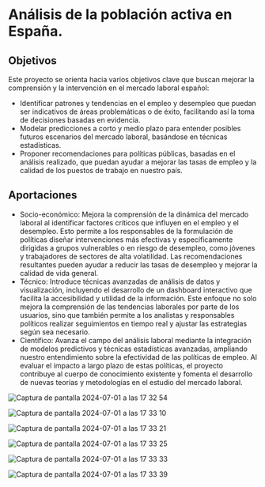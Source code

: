 # Análisis de la población activa en España.

## Objetivos

Este proyecto se orienta hacia varios objetivos clave que buscan mejorar la comprensión y la intervención en el mercado laboral español:

- Identificar patrones y tendencias en el empleo y desempleo que puedan ser indicativos de áreas problemáticas o de éxito, facilitando así la toma de decisiones basadas en evidencia.
- Modelar predicciones a corto y medio plazo para entender posibles futuros escenarios del mercado laboral, basándose en técnicas estadísticas.
- Proponer recomendaciones para políticas públicas, basadas en el análisis realizado, que puedan ayudar a mejorar las tasas de empleo y la calidad de los puestos de trabajo en nuestro país.

## Aportaciones
- Socio-económico: Mejora la comprensión de la dinámica del mercado laboral al identificar factores críticos que influyen en el empleo y el desempleo. Esto permite a los responsables de la formulación de políticas diseñar intervenciones más efectivas y específicamente dirigidas a grupos vulnerables o en riesgo de desempleo, como jóvenes y trabajadores de sectores de alta volatilidad. Las recomendaciones resultantes pueden ayudar a reducir las tasas de desempleo y mejorar la calidad de vida general. 
- Técnico: Introduce técnicas avanzadas de análisis de datos y visualización, incluyendo el desarrollo de un dashboard interactivo que facilita la accesibilidad y utilidad de la información. Este enfoque no solo mejora la comprensión de las tendencias laborales por parte de los usuarios, sino que también permite a los analistas y responsables políticos realizar seguimientos en tiempo real y ajustar las estrategias según sea necesario. 
- Científico: Avanza el campo del análisis laboral mediante la integración de modelos predictivos y técnicas estadísticas avanzadas, ampliando nuestro entendimiento sobre la efectividad de las políticas de empleo. Al evaluar el impacto a largo plazo de estas políticas, el proyecto contribuye al cuerpo de conocimiento existente y fomenta el desarrollo de nuevas teorías y metodologías en el estudio del mercado laboral.



![Captura de pantalla 2024-07-01 a las 17 32 54](https://github.com/alejandroalemanaleman/Analysis-of-the-active-population-in-Spain/assets/145342887/86ae45e6-cbc4-4b04-ad1d-61be24175ecf)

![Captura de pantalla 2024-07-01 a las 17 33 10](https://github.com/alejandroalemanaleman/Analysis-of-the-active-population-in-Spain/assets/145342887/83fda666-80bb-4512-8a3d-1eb880dd5830)

![Captura de pantalla 2024-07-01 a las 17 33 21](https://github.com/alejandroalemanaleman/Analysis-of-the-active-population-in-Spain/assets/145342887/55fb68fb-70bb-4e20-aa73-373fc476d995)

![Captura de pantalla 2024-07-01 a las 17 33 25](https://github.com/alejandroalemanaleman/Analysis-of-the-active-population-in-Spain/assets/145342887/5706eac6-b3d8-4075-b0d9-e3b98efc75d1)

![Captura de pantalla 2024-07-01 a las 17 33 33](https://github.com/alejandroalemanaleman/Analysis-of-the-active-population-in-Spain/assets/145342887/8bd8c21e-93bc-4dfc-9ba0-2f75ba4f1e2f)

![Captura de pantalla 2024-07-01 a las 17 33 39](https://github.com/alejandroalemanaleman/Analysis-of-the-active-population-in-Spain/assets/145342887/d47c2388-a955-4d4b-8f58-3447747f53f6)

